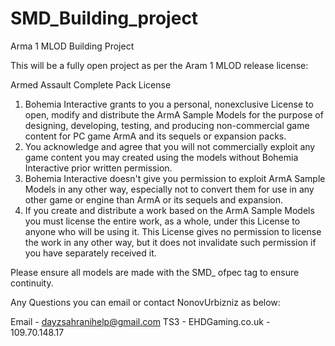 SMD_Building_project
====================

Arma 1 MLOD Building Project

This will be a fully open project as per the Aram 1 MLOD release license:

Armed Assault Complete Pack License
1) Bohemia Interactive grants to you a personal, nonexclusive License to open, modify and distribute the ArmA Sample Models for the purpose of designing, developing, testing, and producing non-commercial game content for PC game ArmA and its sequels or expansion packs.
2) You acknowledge and agree that you will not commercially exploit any game content you may created using the models without Bohemia Interactive prior written permission.
3) Bohemia Interactive doesn't give you permission to exploit ArmA Sample Models in any other way, especially not to convert them for use in any other game or engine than ArmA or its sequels and expansion.
4) If you create and distribute a work based on the ArmA Sample Models you must license the entire work, as a whole, under this License to anyone who will be using it. This License gives no permission to license the work in any other way, but it does not invalidate such permission if you have separately received it.


Please ensure all models are made with the SMD_ ofpec tag to ensure continuity.

Any Questions you can email or contact NonovUrbizniz as below:

Email - dayzsahranihelp@gmail.com 
TS3 - EHDGaming.co.uk - 109.70.148.17

